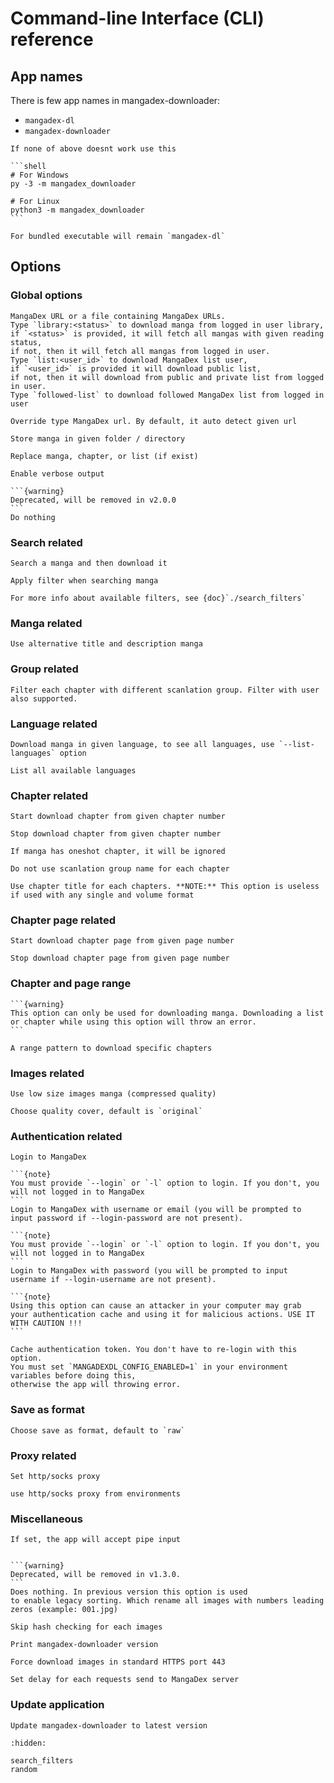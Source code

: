 # Command-line Interface (CLI) reference

## App names

There is few app names in mangadex-downloader:

- `mangadex-dl`
- `mangadex-downloader`

````{note}
If none of above doesnt work use this

```shell
# For Windows
py -3 -m mangadex_downloader

# For Linux
python3 -m mangadex_downloader
```
````

```{note}
For bundled executable will remain `mangadex-dl`
```

## Options

### Global options

```{option} URL
MangaDex URL or a file containing MangaDex URLs. 
Type `library:<status>` to download manga from logged in user library,
if `<status>` is provided, it will fetch all mangas with given reading status,
if not, then it will fetch all mangas from logged in user.
Type `list:<user_id>` to download MangaDex list user, 
if `<user_id>` is provided it will download public list,
if not, then it will download from public and private list from logged in user.
Type `followed-list` to download followed MangaDex list from logged in user
```

```{option} --type -t manga|list|chapter|legacy-manga|legacy-chapter
Override type MangaDex url. By default, it auto detect given url
```

```{option} --folder --path -d FOLDER
Store manga in given folder / directory
```

```{option} --replace -r 
Replace manga, chapter, or list (if exist)
```

```{option} --verbose
Enable verbose output
```

````{option} --unsafe -u
```{warning}
Deprecated, will be removed in v2.0.0
```
Do nothing
````

### Search related

```{option} --search -s
Search a manga and then download it
```

```{option} --search-filter -sf
Apply filter when searching manga

For more info about available filters, see {doc}`./search_filters`
```

### Manga related

```{option} --use-alt-details -uad
Use alternative title and description manga
```

### Group related

```{option} --group -g GROUP_ID
Filter each chapter with different scanlation group. Filter with user also supported.
```

### Language related

```{option} --language -lang LANGUAGE
Download manga in given language, to see all languages, use `--list-languages` option
```

```{option} --list-language -ll 
List all available languages
```

### Chapter related

```{option} --start-chapter -sc CHAPTER
Start download chapter from given chapter number
```

```{option} --end-chapter -ec CHAPTER
Stop download chapter from given chapter number
```

```{option} --no-oneshot-chapter -noc
If manga has oneshot chapter, it will be ignored
```

```{option} --no-group-name -ngn
Do not use scanlation group name for each chapter
```

```{option} --use-chapter-title -uct
Use chapter title for each chapters. **NOTE:** This option is useless if used with any single and volume format
```

### Chapter page related

```{option} --start-page -sp NUM_PAGE
Start download chapter page from given page number
```

```{option} --end-page -ep NUM_PAGE
Stop download chapter page from given page number
```

### Chapter and page range

````{option} --range -rg
```{warning}
This option can only be used for downloading manga. Downloading a list or chapter while using this option will throw an error.
```

A range pattern to download specific chapters
````

### Images related

```{option} --use-compressed-image -uci
Use low size images manga (compressed quality)
```

```{option} --cover -c original|512px|256px|none
Choose quality cover, default is `original`
```

### Authentication related

```{option} --login -l
Login to MangaDex
```

````{option} --login-username -lu USERNAME
```{note}
You must provide `--login` or `-l` option to login. If you don't, you will not logged in to MangaDex
```
Login to MangaDex with username or email (you will be prompted to input password if --login-password are not present). 
````

````{option} --login-password -lp PASSWORD
```{note}
You must provide `--login` or `-l` option to login. If you don't, you will not logged in to MangaDex
```
Login to MangaDex with password (you will be prompted to input username if --login-username are not present). 
````

````{option} --login-cache -lc
```{note}
Using this option can cause an attacker in your computer may grab 
your authentication cache and using it for malicious actions. USE IT WITH CAUTION !!!
```

Cache authentication token. You don't have to re-login with this option. 
You must set `MANGADEXDL_CONFIG_ENABLED=1` in your environment variables before doing this, 
otherwise the app will throwing error.
````

### Save as format

```{option} --save-as -f raw|raw-volume|raw-single|tachiyomi|tachiyomi-zip|pdf|pdf-volume|pdf-single|cbz|cbz-volume|cbz-single|cb7|cb7-volume|cb7-single
Choose save as format, default to `raw`
```

### Proxy related

```{option} --proxy -p SOCKS / HTTP Proxy
Set http/socks proxy
```

```{option} --proxy-env -pe
use http/socks proxy from environments
```

### Miscellaneous

```{option} -pipe
If set, the app will accept pipe input
```

````{option} --enable-legacy-sorting

```{warning}
Deprecated, will be removed in v1.3.0.
```
Does nothing. In previous version this option is used
to enable legacy sorting. Which rename all images with numbers leading zeros (example: 001.jpg)
````

```{option} --no-verify -nv
Skip hash checking for each images
```

```{option} -v --version
Print mangadex-downloader version
```

```{option} --force-https -fh
Force download images in standard HTTPS port 443
```

```{option} --delay-requests -dr DELAY_TIME
Set delay for each requests send to MangaDex server
```

### Update application

```{option} --update
Update mangadex-downloader to latest version
```

<!-- HIDDEN TOC TREE -->
```{toctree}
:hidden:

search_filters
random
```